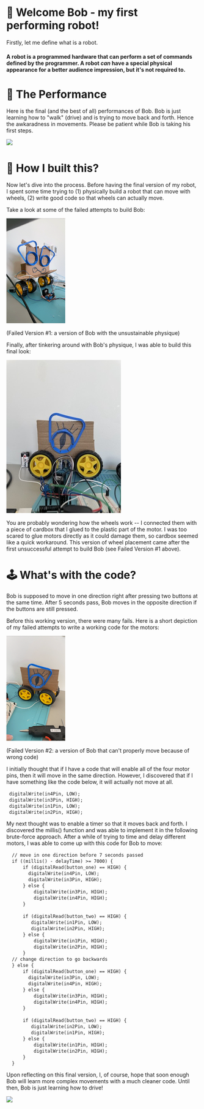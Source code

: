 # 🤖 Welcome Bob - my first performing robot!

Firstly, let me define what is a robot. 

#### A robot is a programmed hardware that can perform a set of commands defined by the programmer. A robot *can* have a special physical appearance for a better audience impression, but it's not required to.

# 🕺 The Performance

Here is the final (and the best of all) performances of Bob. Bob is just learning how to "walk" (drive) and is trying to move back and forth. Hence the awkaradness in movements. Please be patient while Bob is taking his first steps.

![](performingRobot.gif)

# 🔧 How I built this?

Now let's dive into the process. Before having the final version of my robot, I spent some time trying to (1) physically build a robot that can move with wheels, (2) write good code so that wheels can actually move.

Take a look at some of the failed attempts to build Bob:

![](failedAttempt.gif)

(Failed Version #1: a version of Bob with the unsustainable physique)

Finally, after tinkering around with Bob's physique, I was able to build this final look:

<img src="https://github.com/ak7588/performingRobots/blob/main/september20/bob.JPG" width="300">

You are probably wondering how the wheels work -- I connected them with a piece of cardbox that I glued to the plastic part of the motor. I was too scared to glue motors directly as it could damage them, so cardbox seemed like a quick workaround. This version of wheel placement came after the first unsuccessful attempt to build Bob (see Failed Version #1 above).

# 🕹 What's with the code?

Bob is supposed to move in one direction right after pressing two buttons at the same time. After 5 seconds pass, Bob moves in the opposite direction if the buttons are still pressed.

Before this working version, there were many fails. Here is a short depiction of my failed attempts to write a working code for the motors:

![](failedAttempt2.gif)

(Failed Version #2: a version of Bob that can't properly move because of wrong code)

I initially thought that if I have a code that will enable all of the four motor pins, then it will move in the same direction. However, I discovered that if I have something like the code below, it will actually not move at all.

````
 digitalWrite(in4Pin, LOW);
 digitalWrite(in3Pin, HIGH);
 digitalWrite(in1Pin, LOW);
 digitalWrite(in2Pin, HIGH);
````
My next thought was to enable a timer so that it moves back and forth. I discovered the millis() function and was able to implement it in the following brute-force approach. After a while of trying to time and delay different motors, I was able to come up with this code for Bob to move:

````
  // move in one direction before 7 seconds passed
  if ((millis() - delayTime) >= 7000) {
      if (digitalRead(button_one) == HIGH) {
        digitalWrite(in4Pin, LOW);
        digitalWrite(in3Pin, HIGH);
      } else {
          digitalWrite(in3Pin, HIGH);
          digitalWrite(in4Pin, HIGH);
      }
    
      if (digitalRead(button_two) == HIGH) {
         digitalWrite(in1Pin, LOW);
         digitalWrite(in2Pin, HIGH);
      } else {
          digitalWrite(in1Pin, HIGH);
          digitalWrite(in2Pin, HIGH);
      }
  // change direction to go backwards    
  } else {
      if (digitalRead(button_one) == HIGH) {
        digitalWrite(in3Pin, LOW);
        digitalWrite(in4Pin, HIGH);
      } else {
          digitalWrite(in3Pin, HIGH);
          digitalWrite(in4Pin, HIGH);
      }
    
      if (digitalRead(button_two) == HIGH) {
         digitalWrite(in2Pin, LOW);
         digitalWrite(in1Pin, HIGH);
      } else {
          digitalWrite(in1Pin, HIGH);
          digitalWrite(in2Pin, HIGH);
      }
  }
````

Upon reflecting on this final version, I, of course, hope that soon enough Bob will learn more complex movements with a much cleaner code. Until then, Bob is just learning how to drive!

![](performingRobot.gif)
